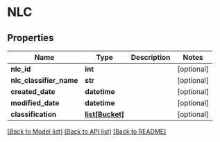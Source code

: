 # NLC

## Properties
Name | Type | Description | Notes
------------ | ------------- | ------------- | -------------
**nlc_id** | **int** |  | [optional] 
**nlc_classifier_name** | **str** |  | [optional] 
**created_date** | **datetime** |  | [optional] 
**modified_date** | **datetime** |  | [optional] 
**classification** | [**list[Bucket]**](Bucket.md) |  | [optional] 

[[Back to Model list]](../README.md#documentation-for-models) [[Back to API list]](../README.md#documentation-for-api-endpoints) [[Back to README]](../README.md)


